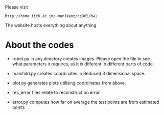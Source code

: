 Please visit

	http://home.iitk.ac.in/~manikant/cs365/hw1

The website hosts everything about anything


About the codes
===============

 + robot.py in any directory creates images. Please open the file to see what parameters it requires, as it is different in different parts of code.
 + manifold.py creates coordinates in Reduced 3 dimensional space.
 + plot.py generates plots utilising coordinates from above.

 + rec_error files relate to reconstruction error
 + error.py computes how far on average the test points are from estimated points 
 